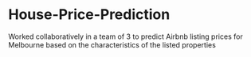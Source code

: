 # House-Price-Prediction
Worked collaboratively in a team of 3 to predict Airbnb listing prices for Melbourne based on the characteristics of the listed properties
